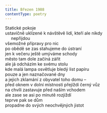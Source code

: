 ```yaml
---
title: Březen 1988
contentType: poetry
---
```


<section>

Statické pokoje  
ustavičně uklízené k návštěvě lidí, kteří ale nikdy  
     nepřijdou  
všemožné přípravy pro nic  
po obědě se zas stahujeme do ústraní  
jen k večeru ještě umýváme schody  
město tam dole začíná zářit  
ale já odcházím ke svému stolu  
kde malá lampa osvětluje bledý list papíru  
pouze a jen naznačované dny  
a jejich zklamání z obyvatel toho domu –  
před oknem v dolní místnosti přejíždí černý vůz  
na chvíli zastavuje před naším vchodem  
ale zase se asi po minutě rozjíždí  
teprve pak se dům  
propadne do svých neochvějných jistot

</section>
